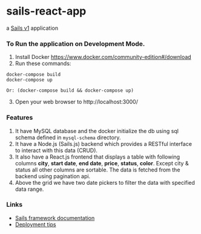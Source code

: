 # sails-react-app

a [Sails v1](https://sailsjs.com) application

### To Run the application on Development Mode.
1. Install Docker https://www.docker.com/community-edition#/download
2. Run these commands:
```
docker-compose build
docker-compose up

Or: (docker-compose build && docker-compose up)
```
3. Open your web browser to http://localhost:3000/


### Features

1. It have MySQL database and the docker initialize the db using sql schema defined in `mysql-schema` directory.
2. It have a Node.js (Sails.js) backend which provides a RESTful interface to interact with this data (CRUD).
3. It also have a React.js frontend that displays a table with following columns
**city**, **start date**, **end date**, **price**, **status**, **color**.
Except city & status all other columns are sortable. The data is fetched from the backend using pagination api.
1. Above the grid we have two date pickers to filter the data with specified data range.

### Links

+ [Sails framework documentation](https://sailsjs.com/get-started)
+ [Deployment tips](https://sailsjs.com/documentation/concepts/deployment)
